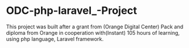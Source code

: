# ODC-php-laravel_-Project
This project was built after a grant from (Orange Digital Center)
Pack and diploma from Orange in cooperation with(Instant)
105 hours of learning, using php language, Laravel framework.
